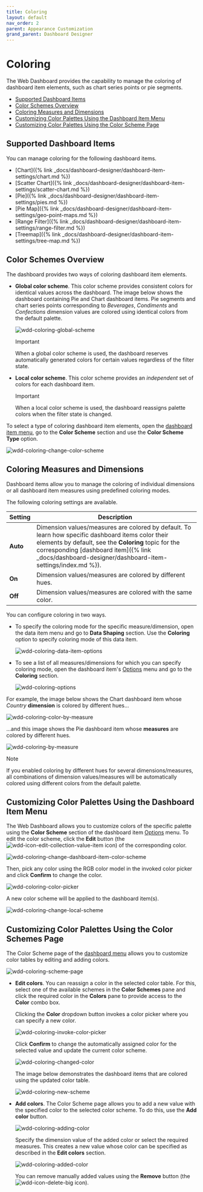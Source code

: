 ```yaml
---
title: Coloring
layout: default
nav_order: 2
parent: Appearance Customization
grand_parent: Dashboard Designer
---
```

# Coloring
The Web Dashboard provides the capability to manage the coloring of dashboard item elements, such as chart series points or pie segments.
* [Supported Dashboard Items](#supporteditems)
* [Color Schemes Overview](#overview)
* [Coloring Measures and Dimensions](#coloring)
* [Customizing Color Palettes Using the Dashboard Item Menu](#customizedim)
* [Customizing Color Palettes Using the Color Scheme Page](#customizecpp)

## <a name="supporteditems"/>Supported Dashboard Items
You can manage coloring for the following dashboard items.
* [Chart]({% link _docs/dashboard-designer/dashboard-item-settings/chart.md %})
* [Scatter Chart]({% link _docs/dashboard-designer/dashboard-item-settings/scatter-chart.md %})
* [Pie]({% link _docs/dashboard-designer/dashboard-item-settings/pies.md %})
* [Pie Map]({% link _docs/dashboard-designer/dashboard-item-settings/geo-point-maps.md %})
* [Range Filter]({% link _docs/dashboard-designer/dashboard-item-settings/range-filter.md %})
* [Treemap]({% link _docs/dashboard-designer/dashboard-item-settings/tree-map.md %})

## <a name="overview"/>Color Schemes Overview
The dashboard provides two ways of coloring dashboard item elements.
* **Global color scheme**. This color scheme provides consistent colors for identical values across the dashboard. The image below shows the dashboard containing Pie and Chart dashboard items. Pie segments and chart series points corresponding to _Beverages_, _Condiments_ and _Confections_ dimension values are colored using identical colors from the default palette.
	
	![wdd-coloring-global-scheme](/assets/images/dashboards/img126076.png)
	
	> [!IMPORTANT]
	> When a global color scheme is used, the dashboard reserves automatically generated colors for certain values regardless of the filter state.
* **Local color scheme**. This color scheme provides an _independent_ set of colors for each dashboard item.
	
	> [!IMPORTANT]
	> When a local color scheme is used, the dashboard reassigns palette colors when the filter state is changed.

To select a type of coloring dashboard item elements, open the [dashboard item menu](../ui-elements/dashboard-item-menu.md), go to the **Color Scheme** section and use the **Color Scheme Type** option.

![wdd-coloring-change-color-scheme](/assets/images/dashboards/img126079.png)

## <a name="coloring"/>Coloring Measures and Dimensions
Dashboard items allow you to manage the coloring of individual dimensions or all dashboard item measures using predefined coloring modes.

The following coloring settings are available.

| Setting | Description |
|---|---|
| **Auto** | Dimension values/measures are colored by default. To learn how specific dashboard items color their elements by default, see the **Coloring** topic for the corresponding [dashboard item]({% link _docs/dashboard-designer/dashboard-item-settings/index.md %}). |
| **On** | Dimension values/measures are colored by different hues. |
| **Off** | Dimension values/measures are colored with the same color. |

You can configure coloring in two ways.
* To specify the coloring mode for the specific measure/dimension, open the data item menu and go to **Data Shaping** section. Use the **Coloring** option to specify coloring mode of this data item.
	
	![wdd-coloring-data-item-options](/assets/images/dashboards/img126109.png)
* To see a list of all measures/dimensions for which you can specify coloring mode, open the dashboard item's [Options](../ui-elements/dashboard-item-menu.md) menu and go to the **Coloring** section.
	
	![wdd-coloring-options](/assets/images/dashboards/img126086.png)

For example, the image below shows the Chart dashboard item whose _Country_ **dimension** is colored by different hues...

![wdd-coloring-color-by-measure](/assets/images/dashboards/img126084.png)

...and this image shows the Pie dashboard item whose **measures** are colored by different hues.

![wdd-coloring-by-measure](/assets/images/dashboards/img126108.png)

> [!NOTE]
> If you enabled coloring by different hues for several dimensions/measures, all combinations of dimension values/measures will be automatically colored using different colors from the default palette.

## <a name="customizedim"/>Customizing Color Palettes Using the Dashboard Item Menu
The Web Dashboard allows you to customize colors of the specific palette using the **Color Scheme** section of the dashboard item [Options](../ui-elements/dashboard-item-menu.md) menu. To edit the color scheme, click the **Edit** button (the ![wdd-icon-edit-collection-value-item](/assets/images/dashboards/img126050.png) icon) of the corresponding color.

![wdd-coloring-change-dashboard-item-color-scheme](/assets/images/dashboards/img126112.png)

Then, pick any color using the RGB color model in the invoked color picker and click **Confirm** to change the color.

![wdd-coloring-color-picker](/assets/images/dashboards/img126125.png)

A new color scheme will be applied to the dashboard item(s).

![wdd-coloring-change-local-scheme](/assets/images/dashboards/img126127.png)

## <a name="customizecpp"/>Customizing Color Palettes Using the Color Schemes Page
The Color Scheme page of the [dashboard menu](../ui-elements/dashboard-menu.md) allows you to customize color tables by editing and adding colors.

![wdd-coloring-scheme-page](/assets/images/dashboards/img126124.png)
* **Edit colors**. You can reassign a color in the selected color table. For this, select one of the available schemes in the **Color Schemes** pane and click the required color in the **Colors** pane to provide access to the **Color** combo box.
	
	Clicking the **Color** dropdown button invokes a color picker where you can specify a new color.
	
	![wdd-coloring-invoke-color-picker](/assets/images/dashboards/img126133.png)
	
	Click **Confirm** to change the automatically assigned color for the selected value and update the current color scheme.
	
	![wdd-coloring-changed-color](/assets/images/dashboards/img126122.png)
	
	The image below demonstrates the dashboard items that are colored using the updated color table.
	
	![wdd-coloring-new-scheme](/assets/images/dashboards/img126123.png)
* **Add colors**. The Color Scheme page allows you to add a new value with the specified color to the selected color scheme. To do this, use the **Add color** button.
	
	![wdd-coloring-adding-color](/assets/images/dashboards/img126969.png)
	
	Specify the dimension value of the added color or select the required measures. This creates a new value whose color can be specified as described in the **Edit colors** section.
	
	![wdd-coloring-added-color](/assets/images/dashboards/img126964.png)
	
	You can remove manually added values using the **Remove** button (the ![wdd-icon-delete-big](/assets/images/dashboards/img126104.png) icon).